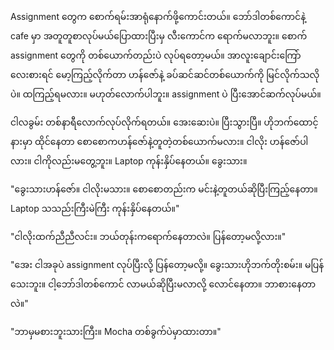 Assignment တွေက စောက်ရမ်းအာရုံနောက်ဖို့ကောင်းတယ်။ ဘော်ဒါတစ်ကောင်နဲ့ cafe မှာ အတူတူစာလုပ်မယ်ပြောထားပြီးမှ လီးကောင်က ရောက်မလာဘူး။ စောက် assignment တွေကို တစ်ယောက်တည်းပဲ လုပ်ရတော့မယ်။ အာလူးချောင်းကြော်လေးစားရင် မော့ကြည့်လိုက်တာ ဟန်ဇော်နဲ့ ခပ်ဆင်ဆင်တစ်ယောက်ကို မြင်လိုက်သလိုပဲ။ ထကြည့်ရမလား။ မဟုတ်လောက်ပါဘူး။ assignment ပဲ ပြီးအောင်ဆက်လုပ်မယ်။

ငါလခွမ်း တစ်နာရီလောက်လုပ်လိုက်ရတယ်။ အေးဆေးပဲ။ ပြီးသွားပြီ။ ဟိုဘက်ထောင့်နားမှာ ထိုင်နေတာ စောစောကဟန်ဇော်နဲ့တူတဲ့တစ်ယောက်မလား။ ငါလိုး ဟန်ဇော်ပါလား။ ငါကိုလည်းမတွေ့ဘူး။ Laptop ကုန်းနှိပ်နေတယ်။ ခွေးသား။ 

"ခွေးသားဟန်ဇော်။ ငါလိုးမသား။ စောစောတည်းက မင်းနဲ့တူတယ်ဆိုပြီးကြည့်နေတာ။ Laptop သသည်းကြီးမဲကြီး ကုန်းနှိပ်နေတယ်။"

"ငါလိုးထက်ညီညီလင်း။ ဘယ်တုန်းကရောက်နေတာလဲ။ ပြန်တော့မလို့လား။"

"အေး ငါအခုပဲ assignment လုပ်ပြီးလို့ ပြန်တော့မလို့။ ခွေးသားဟိုဘက်တိုးစမ်း။ မပြန်သေးဘူး။ ငါ့ဘော်ဒါတစ်ကောင် လာမယ်ဆိုပြီးမလာလို့ လောင်နေတာ။ ဘာစားနေတာလဲ။"

"ဘာမှမစားဘူးသားကြီး။ Mocha တစ်ခွက်ပဲမှာထားတာ။"